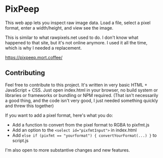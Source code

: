 # PixPeep

This web app lets you inspect raw image data.
Load a file, select a pixel format, enter a width/height,
and view see the image.

This is similar to what rawpixels.net used to do.
I don't know what happened to that site, but it's not online anymore.
I used it all the time, which is why I needed a replacement.

https://pixpeep.mort.coffee/

## Contributing

Feel free to contribute to this project.
It's written in very basic HTML + JavaScript + CSS.
Just open index.html in your browser,
no build system or libraries or frameworks or bundling or NPM required.
(That isn't necessarily a good thing, and the code isn't very good,
I just needed something quickly and threw this together)

If you want to add a pixel format, here's what you do:

* Add a function to convert from the pixel format to RGBA to pixfmt.js
* Add an option to the `<select id="pixfmtInput">` in index.html
* Add `else if (pixfmt == "yourformat") { convertYourFormat(...) }`
  to script.js

I'm also open to more substantive changes and new features.
